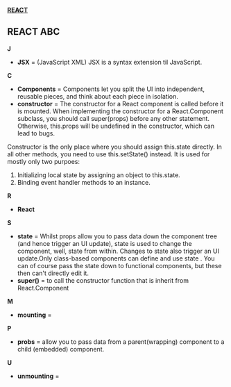 [**REACT**](react.md)

## REACT ABC

**J**
* **JSX** = (JavaScript XML) JSX is a syntax extension til JavaScript.

**C**
* **Components** = Components let you split the UI into independent, reusable pieces, and think about each piece in isolation.
* **constructor** = The constructor for a React component is called before it is mounted. When implementing the constructor for a React.Component subclass, you should call super(props) before any other statement. Otherwise, this.props will be undefined in the constructor, which can lead to bugs. 

Constructor is the only place where you should assign this.state directly. In all other methods, you need to use this.setState() instead.
It is used for mostly only two purpoes:
1. Initializing local state by assigning an object to this.state.
2. Binding event handler methods to an instance.

**R**
* **React**


**S**
* **state** = Whilst props allow you to pass data down the component tree (and hence trigger an UI update), state is used to change the component, well, state from within. Changes to state also trigger an UI update.Only class-based components can define and use state . You can of course pass the state  down to functional components, but these then can't directly edit it.
* **super()** = to call the constructor function that is inherit from React.Component


**M**
* **mounting** = 

**P**
* **probs** = allow you to pass data from a parent(wrapping) component to a child (embedded) component.


**U**
* **unmounting** = 
